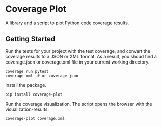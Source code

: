 # Coverage Plot

A library and a script to plot Python code coverage results.

## Getting Started

Run the tests for your project with the test coverage, and convert the coverage results to a JSON or XML format. As a result, you shoud find a coverage.json or coverage.xml file in your current working directory.

```
coverage run pytest
coverage xml  # or coverage json
```

Install the package.

```
pip install coverage-plot
```

Run the coverage visualization. The script opens the browser with the visualization-results.

```
coverage-plot coverage.xml
```
